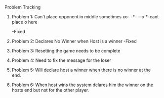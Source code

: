 
Problem Tracking



1) Problem 1: Can't place opponent in middle sometimes
	xo-
	-*-
	--x
*-cant place o here

	-Fixed


2) Problem 2: Declares No Winner when Host is a winner
	-Fixed



3) Problem 3: Resetting the game needs to be complete



4) Problem 4: Need to fix the message for the loser



5) Problem 5: Will declare host a winner when there is no winner at the end.



6) Problem 6: When host wins the system dclares him the winner on the hosts end but not for the other player.
